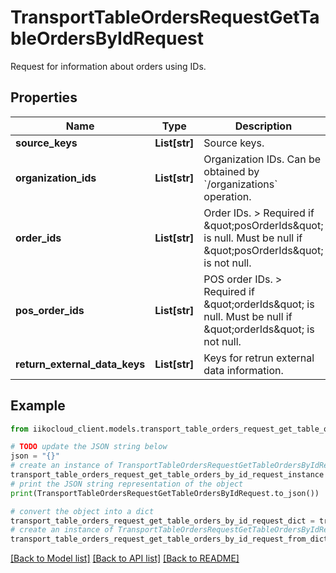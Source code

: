 # TransportTableOrdersRequestGetTableOrdersByIdRequest

Request for information about orders using IDs.

## Properties

Name | Type | Description | Notes
------------ | ------------- | ------------- | -------------
**source_keys** | **List[str]** | Source keys. | [optional] 
**organization_ids** | **List[str]** | Organization IDs.                Can be obtained by &#x60;/organizations&#x60; operation. | 
**order_ids** | **List[str]** | Order IDs.                &gt; Required if \&quot;posOrderIds\&quot; is null. Must be null if \&quot;posOrderIds\&quot; is not null. | [optional] 
**pos_order_ids** | **List[str]** | POS order IDs.                &gt; Required if \&quot;orderIds\&quot; is null. Must be null if \&quot;orderIds\&quot; is not null. | [optional] 
**return_external_data_keys** | **List[str]** | Keys for retrun external data information. | [optional] 

## Example

```python
from iikocloud_client.models.transport_table_orders_request_get_table_orders_by_id_request import TransportTableOrdersRequestGetTableOrdersByIdRequest

# TODO update the JSON string below
json = "{}"
# create an instance of TransportTableOrdersRequestGetTableOrdersByIdRequest from a JSON string
transport_table_orders_request_get_table_orders_by_id_request_instance = TransportTableOrdersRequestGetTableOrdersByIdRequest.from_json(json)
# print the JSON string representation of the object
print(TransportTableOrdersRequestGetTableOrdersByIdRequest.to_json())

# convert the object into a dict
transport_table_orders_request_get_table_orders_by_id_request_dict = transport_table_orders_request_get_table_orders_by_id_request_instance.to_dict()
# create an instance of TransportTableOrdersRequestGetTableOrdersByIdRequest from a dict
transport_table_orders_request_get_table_orders_by_id_request_from_dict = TransportTableOrdersRequestGetTableOrdersByIdRequest.from_dict(transport_table_orders_request_get_table_orders_by_id_request_dict)
```
[[Back to Model list]](../README.md#documentation-for-models) [[Back to API list]](../README.md#documentation-for-api-endpoints) [[Back to README]](../README.md)


